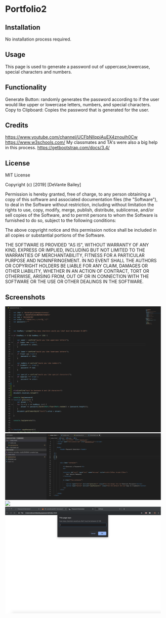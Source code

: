 # Portfolio2

## Installation
No installation process required.

## Usage
This page is used to generate a password out of uppercase,lowercase, special characters and numbers.

## Functionality 
Generate Button: randomly generates the password according to if the user would like upper or lowercase letters, numbers, and special characters.
Copy to Clipboard: Copies the password that is generated for the user.



## Credits
https://www.youtube.com/channel/UCFbNIlppjAuEX4znoulh0Cw
https://www.w3schools.com/
My classmates and TA's were also a big help in this process.
https://getbootstrap.com/docs/3.4/


## License
MIT License

Copyright (c) [2019] [DeVante Bailey]

Permission is hereby granted, free of charge, to any person obtaining a copy
of this software and associated documentation files (the "Software"), to deal
in the Software without restriction, including without limitation the rights
to use, copy, modify, merge, publish, distribute, sublicense, and/or sell
copies of the Software, and to permit persons to whom the Software is
furnished to do so, subject to the following conditions:

The above copyright notice and this permission notice shall be included in all
copies or substantial portions of the Software.

THE SOFTWARE IS PROVIDED "AS IS", WITHOUT WARRANTY OF ANY KIND, EXPRESS OR
IMPLIED, INCLUDING BUT NOT LIMITED TO THE WARRANTIES OF MERCHANTABILITY,
FITNESS FOR A PARTICULAR PURPOSE AND NONINFRINGEMENT. IN NO EVENT SHALL THE
AUTHORS OR COPYRIGHT HOLDERS BE LIABLE FOR ANY CLAIM, DAMAGES OR OTHER
LIABILITY, WHETHER IN AN ACTION OF CONTRACT, TORT OR OTHERWISE, ARISING FROM,
OUT OF OR IN CONNECTION WITH THE SOFTWARE OR THE USE OR OTHER DEALINGS IN THE
SOFTWARE.

## Screenshots

<img src="Screen Shot 2019-11-02 at 3.33.54 PM.png">
<img src="Screen Shot 2019-11-02 at 3.34.24 PM.png">
<img src="Screen Shot 2019-11-02 at 3.36.41 PM.png">
<img src="Screen Shot 2019-11-02 at 3.37.20 PM.png">